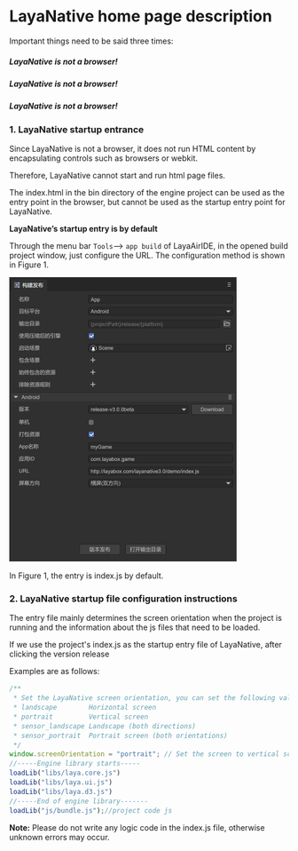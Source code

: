 # LayaNative home page description


Important things need to be said three times:

##### LayaNative is not a browser!

##### LayaNative is not a browser!

##### LayaNative is not a browser!

### 1. LayaNative startup entrance

Since LayaNative is not a browser, it does not run HTML content by encapsulating controls such as browsers or webkit.

Therefore, LayaNative cannot start and run html page files.

The index.html in the bin directory of the engine project can be used as the entry point in the browser, but cannot be used as the startup entry point for LayaNative.

**LayaNative’s startup entry is by default**

Through the menu bar `Tools`--> `app build` of LayaAirIDE, in the opened build project window, just configure the URL. The configuration method is shown in Figure 1.

<img src="img/1.png" style="zoom:50%;" />  

In Figure 1, the entry is index.js by default.

### 2. LayaNative startup file configuration instructions

The entry file mainly determines the screen orientation when the project is running and the information about the js files that need to be loaded.

If we use the project's index.js as the startup entry file of LayaNative, after clicking the version release

Examples are as follows:

```javascript
/**
 * Set the LayaNative screen orientation, you can set the following values
 * landscape       	Horizontal screen
 * portrait        	Vertical screen
 * sensor_landscape	Landscape (both directions)
 * sensor_portrait 	Portrait screen (both orientations)
 */
window.screenOrientation = "portrait"; // Set the screen to vertical screen
//-----Engine library starts-----
loadLib("libs/laya.core.js")
loadLib("libs/laya.ui.js")
loadLib("libs/laya.d3.js")
//-----End of engine library-------
loadLib("js/bundle.js");//project code js
```

**Note:** Please do not write any logic code in the index.js file, otherwise unknown errors may occur.


